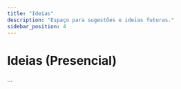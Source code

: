 ```yaml
---
title: "Ideias"
description: "Espaço para sugestões e ideias futuras."
sidebar_position: 4
---
```


# Ideias (Presencial)

...
